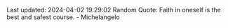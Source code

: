 Last updated: 2024-04-02 19:29:02
Random Quote: Faith in oneself is the best and safest course. - Michelangelo